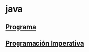 # java

## [Programa](./u1program/README.md)
## [Programación Imperativa](./u2inperative/README.md)
